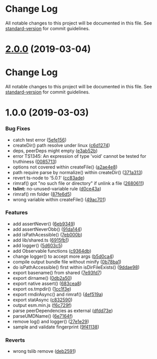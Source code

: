 # Change Log

All notable changes to this project will be documented in this file. See [standard-version](https://github.com/conventional-changelog/standard-version) for commit guidelines.

# [2.0.0](https://github.com/waitingsong/node-fingerprint-reader-bp8903/compare/v1.0.0...v2.0.0) (2019-03-04)



# Change Log

All notable changes to this project will be documented in this file. See [standard-version](https://github.com/conventional-changelog/standard-version) for commit guidelines.

# 1.0.0 (2019-03-03)


### Bug Fixes

* catch test error ([5efe156](https://github.com/waitingsong/node-fingerprint-reader-bp8903/commit/5efe156))
* createDir() path resolve under linux ([c6d1274](https://github.com/waitingsong/node-fingerprint-reader-bp8903/commit/c6d1274))
* deps, peerDeps might empty ([e3ab52b](https://github.com/waitingsong/node-fingerprint-reader-bp8903/commit/e3ab52b))
* error TS1345: An expression of type 'void' cannot be tested for truthiness ([0085713](https://github.com/waitingsong/node-fingerprint-reader-bp8903/commit/0085713))
* options not covered within createFile() ([a2ae4e8](https://github.com/waitingsong/node-fingerprint-reader-bp8903/commit/a2ae4e8))
* path require parse by normalize() within createDir() ([371a313](https://github.com/waitingsong/node-fingerprint-reader-bp8903/commit/371a313))
* revert ts-node to '5.0.1' ([cc83ade](https://github.com/waitingsong/node-fingerprint-reader-bp8903/commit/cc83ade))
* rimraf() got "no such file or directory" if unlink a file ([2680611](https://github.com/waitingsong/node-fingerprint-reader-bp8903/commit/2680611))
* **tslint:** no-unused-variable rule ([d0ce43a](https://github.com/waitingsong/node-fingerprint-reader-bp8903/commit/d0ce43a))
* rimraf() rm folder ([87fe6d5](https://github.com/waitingsong/node-fingerprint-reader-bp8903/commit/87fe6d5))
* wrong variable within createFile() ([49ac701](https://github.com/waitingsong/node-fingerprint-reader-bp8903/commit/49ac701))


### Features

* add assertNever() ([6eb9349](https://github.com/waitingsong/node-fingerprint-reader-bp8903/commit/6eb9349))
* add assertNeverObb() ([91da144](https://github.com/waitingsong/node-fingerprint-reader-bp8903/commit/91da144))
* add isPathAcessible() ([7eb000b](https://github.com/waitingsong/node-fingerprint-reader-bp8903/commit/7eb000b))
* add lib/shared.ts ([6915fb1](https://github.com/waitingsong/node-fingerprint-reader-bp8903/commit/6915fb1))
* add logger() ([5d603c5](https://github.com/waitingsong/node-fingerprint-reader-bp8903/commit/5d603c5))
* add Observable functions ([c9364db](https://github.com/waitingsong/node-fingerprint-reader-bp8903/commit/c9364db))
* change logger() to accept more args ([b5d0ca4](https://github.com/waitingsong/node-fingerprint-reader-bp8903/commit/b5d0ca4))
* compile output bundle file without minify ([0b78ba1](https://github.com/waitingsong/node-fingerprint-reader-bp8903/commit/0b78ba1))
* do isPathAccessible() first within isDirFileExists() ([9ddae98](https://github.com/waitingsong/node-fingerprint-reader-bp8903/commit/9ddae98))
* export basename() from shared ([7e93fd7](https://github.com/waitingsong/node-fingerprint-reader-bp8903/commit/7e93fd7))
* export dirname() ([0db2a50](https://github.com/waitingsong/node-fingerprint-reader-bp8903/commit/0db2a50))
* export native assert() ([683cea8](https://github.com/waitingsong/node-fingerprint-reader-bp8903/commit/683cea8))
* export os.tmpdir() ([1cc1f3e](https://github.com/waitingsong/node-fingerprint-reader-bp8903/commit/1cc1f3e))
* export rmdirAsync() and rimraf() ([4ef519a](https://github.com/waitingsong/node-fingerprint-reader-bp8903/commit/4ef519a))
* export statAsync ([c832590](https://github.com/waitingsong/node-fingerprint-reader-bp8903/commit/c832590))
* output esm.min.js ([f6c729f](https://github.com/waitingsong/node-fingerprint-reader-bp8903/commit/f6c729f))
* parse peerDependencies as external ([dfdd73e](https://github.com/waitingsong/node-fingerprint-reader-bp8903/commit/dfdd73e))
* parseUMDName() ([6e7164f](https://github.com/waitingsong/node-fingerprint-reader-bp8903/commit/6e7164f))
* remove log() and logger() ([27e1e29](https://github.com/waitingsong/node-fingerprint-reader-bp8903/commit/27e1e29))
* sample and validate fingerprint ([9f41138](https://github.com/waitingsong/node-fingerprint-reader-bp8903/commit/9f41138))


### Reverts

* wrong tslib remove ([deb2591](https://github.com/waitingsong/node-fingerprint-reader-bp8903/commit/deb2591))
